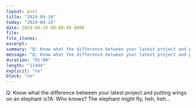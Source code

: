 ```yaml
---
layout: post
title: "2024-04-16"
today: "2024-04-16"
date: 2024-04-16 00:00:00 0000
file:
file_itunes:
excerpt:
summary: "Q: Know what the difference between your latest project and putting wings on an elephant is?A: Who knows? The elephant *might* fly, heh, heh..."
message: "Q: Know what the difference between your latest project and putting wings on an elephant is?A: Who knows? The elephant *might* fly, heh, heh..."
duration: "01:00"
length: "11444"
explicit: "no"
block: "no"
---
```

Q: Know what the difference between your latest project and putting wings on an elephant is?A: Who knows? The elephant *might* fly, heh, heh...

